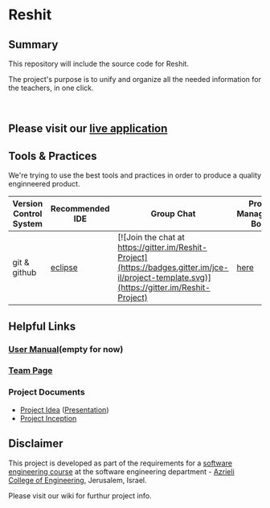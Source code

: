 <h1>Reshit</h1>

## Summary

This repository will include the source code for Reshit.

The project's purpose is to unify and organize all the needed information for the teachers, in one click. 

</br>

## Please visit our [live application](https://adhdshop.co.il/wp-content/uploads/2016/08/Schedule.jpg)


## Tools & Practices
We're trying to use the best tools and practices in order to produce a quality enginneered product.

|Version Control System|Recommended IDE|Group Chat|Project Management Board|Issues|Documnetation|Project Course Status|License|
|--|--|--|--|--|--|--|--|
|git & github|[eclipse](http://www.eclipse.org/downloads/eclipse-packages/)|[![Join the chat at https://gitter.im/Reshit-Project](https://badges.gitter.im/jce-il/project-template.svg)](https://gitter.im/Reshit-Project)|[here](https://github.com/danielhaffuta/Reshit-Project/projects)|[![GitHub issues](https://img.shields.io/github/issues/jce-il/project-template.svg?style=flat)](https://github.com/danielhaffuta/Reshit-Project/issues)|[Wiki](https://github.com/danielhaffuta/Reshit-Project/wiki)|Inception|[![License](https://badges.frapsoft.com/os/mit/mit.svg?v=102)](https://github.com/danielhaffuta/Reshit-Project/blob/master/LICENSE)|

<!-- More badges and links for future development
| Current Release         | [![Current Version](https://img.shields.io/github/release/jce-il/project-template.svg?style=flat)](https://github.com/danielhaffuta/Reshit-Project/releases) |
|  
| Contributors            | [![GitHub contributors](https://img.shields.io/github/contributors/cdnjs/cdnjs.svg)](https://github.com/danielhaffuta/Reshit-Project/graphs/contributors)|
| Security                | [![Known Vulnerabilities](https://snyk.io/test/github/jce-il/project-template/badge.svg)](https://snyk.io/test/github/jce-il/project-template) |
-->

## Helpful Links

### [User Manual](../../wiki/User-manual)(empty for now)

### [Team Page](../../wiki/Team)

### Project Documents
- [Project Idea](docs/idea.pdf) ([Presentation](docs/idea-slides.pdf))
- [Project Inception](../../wiki/Inception)

## Disclaimer
This project is developed as part of the requirements for a [software engineering course](https://github.com/jce-il/se-class/wiki) at the software engineering department - [Azrieli College of Engineering](http://www.jce.ac.il/), Jerusalem, Israel.

Please visit our wiki for furthur project info.
